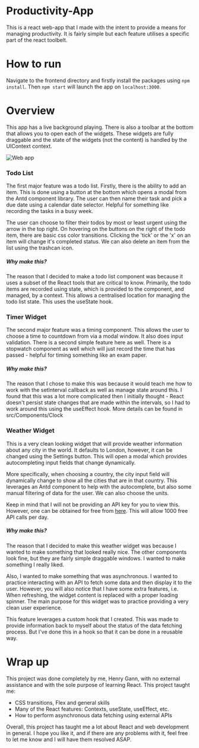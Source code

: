 # Productivity-App

This is a react web-app that I made with the intent to provide a means for managing productivity. It is fairly simple but each feature utilises a specific part of the react toolbelt.

# How to run

Navigate to the frontend directory and firstly install the packages using `npm install`. Then `npm start` will launch the app on `localhost:3000`.

# Overview

This app has a live background playing. There is also a toolbar at the bottom that allows you to open each of the widgets. These widgets are fully draggable and the state of the widgets (not the content) is handled by the UIContext context.

![Web app](https://user-images.githubusercontent.com/75669360/210127376-c4894065-686c-4b82-88b9-e47d1d6c39b6.JPG)

### Todo List

The first major feature was a todo list. Firstly, there is the ability to add an item. This is done using a button at the bottom which opens a modal from the Antd component library. The user can then name their task and pick a due date using a calendar date selector. Helpful for something like recording the tasks in a busy week.

The user can choose to filter their todos by most or least urgent using the arrow in the top right. On hovering on the buttons on the right of the todo item, there are basic css color transitions. Clicking the 'tick' or the 'x' on an item will change it's completed status. We can also delete an item from the list using the trashcan icon.

##### Why make this?

The reason that I decided to make a todo list component was because it uses a subset of the React tools that are critical to know. Primarily, the todo items are recorded using state, which is provided to the component, and managed, by a context. This allows a centralised location for managing the todo list state. This uses the useState hook.

### Timer Widget

The second major feature was a timing component. This allows the user to choose a time to countdown from via a modal window. It also does input validation. There is a second simple feature here as well. There is a stopwatch component as well which will just record the time that has passed - helpful for timing something like an exam paper.

##### Why make this?

The reason that I chose to make this was because it would teach me how to work with the setInterval callback as well as manage state around this. I found that this was a lot more complicated then I initially thought - React doesn't persist state changes that are made within the intervals, so I had to work around this using the useEffect hook. More details can be found in src/Components/Clock

### Weather Widget

This is a very clean looking widget that will provide weather information about any city in the world. It defaults to London, however, it can be changed using the Settings button. This will open a modal which provides autocompleting input fields that change dynamically.

More specifically, when choosing a country, the city input field will dynamically change to show all the cities that are in that country. This leverages an Antd component to help with the autocomplete, but also some manual filtering of data for the user. We can also choose the units.

Keep in mind that I will not be providing an API key for you to view this. However, one can be obtained for free from [here](https://openweathermap.org/). This will allow 1000 free API calls per day.

##### Why make this?

The reason that I decided to make this weather widget was because I wanted to make something that looked really nice. The other components look fine, but they are fairly simple draggable windows. I wanted to make something I really liked.

Also, I wanted to make something that was asynchronous. I wanted to practice interacting with an API to fetch some data and then display it to the user. However, you will also notice that I have some extra features, i.e. When refreshing, the widget content is replaced with a proper loading spinner. The main purpose for this widget was to practice providing a very clean user experience.

This feature leverages a custom hook that I created. This was made to provide information back to myself about the status of the data fetching process. But I've done this in a hook so that it can be done in a reusable way.

# Wrap up

This project was done completely by me, Henry Gann, with no external assistance and with the sole purpose of learning React. This project taught me:

- CSS transitions, Flex and general skills
- Many of the React features: Contexts, useState, useEffect, etc.
- How to perform asynchronous data fetching using external APIs

Overall, this project has taught me a lot about React and web development in general. I hope you like it, and if there are any problems with it, feel free to let me know and I will have them resolved ASAP.

